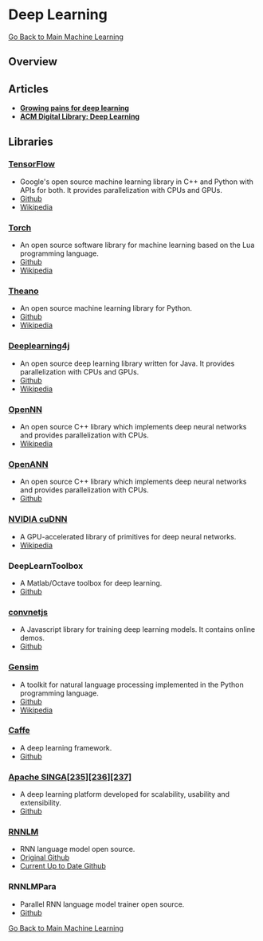 Deep Learning
=============

[Go Back to Main Machine Learning](https://github.com/alex-cory/fasthacks/blob/master/Dev_Notes/machine_learning/README.md)

Overview
--------

Articles
--------
 - [**Growing pains for deep learning**](http://dl.acm.org/ft_gateway.cfm?id=2771283&ftid=1596834&dwn=1&CFID=564574779&CFTOKEN=90298781)
 - [**ACM Digital Library: Deep Learning**](http://dl.acm.org/results.cfm?within=owners.owner%3DACM&srt=_score&query=deep+learning&Go.x=0&Go.y=0)

Libraries
--------

### [TensorFlow](http://www.tensorflow.org/)
  - Google's open source machine learning library in C++ and Python with APIs for both. It provides parallelization with CPUs and GPUs.
  - [Github](https://github.com/tensorflow/tensorflow)
  - [Wikipedia](dl-lib1-wiki)  
  
### [Torch](http://torch.ch/)
  - An open source software library for machine learning based on the Lua programming language.
  - [Github](https://github.com/torch/torch7)
  - [Wikipedia](dl-lib2-wiki)
  
### [Theano](http://deeplearning.net/software/theano/)
  - An open source machine learning library for Python.
  - [Github](https://github.com/Theano/Theano)
  - [Wikipedia](https://www.wikiwand.com/en/Theano_(software))
  
### [Deeplearning4j](http://deeplearning4j.org/)
  - An open source deep learning library written for Java. It provides parallelization with CPUs and GPUs.
  - [Github](https://github.com/deeplearning4j/deeplearning4j)
  - [Wikipedia](https://www.wikiwand.com/en/Deeplearning4j)
  
### [OpenNN](http://opennn.cimne.com/)
  - An open source C++ library which implements deep neural networks and provides parallelization with CPUs.
  - [Wikipedia](https://www.wikiwand.com/en/OpenNN)
  
### [OpenANN](http://openann.github.io/OpenANN-apidoc/)
  - An open source C++ library which implements deep neural networks and provides parallelization with CPUs.
  - [Github](https://github.com/OpenANN/OpenANN)
  
### [NVIDIA cuDNN](https://developer.nvidia.com/cudnn)
  - A GPU-accelerated library of primitives for deep neural networks.
  - [Wikipedia](https://developer.nvidia.com/cudnn)
  
### DeepLearnToolbox
  - A Matlab/Octave toolbox for deep learning.
  - [Github](https://github.com/rasmusbergpalm/DeepLearnToolbox)
  
### [convnetjs](http://cs.stanford.edu/people/karpathy/convnetjs/)
  - A Javascript library for training deep learning models. It contains online demos.
  - [Github](https://github.com/karpathy/convnetjs)
  
### [Gensim](https://radimrehurek.com/gensim/)
  - A toolkit for natural language processing implemented in the Python programming language.
  - [Github](https://github.com/piskvorky/gensim/)
  - [Wikipedia](https://www.wikiwand.com/en/Gensim)
  
### [Caffe](http://caffe.berkeleyvision.org/)
  - A deep learning framework.
  - [Github](https://github.com/BVLC/caffe)
  
### [Apache SINGA[235][236][237]](https://singa.incubator.apache.org/)
  - A deep learning platform developed for scalability, usability and extensibility.
  - [Github](https://github.com/apache/incubator-singa)
  
### [RNNLM](http://www.rnnlm.org/)
  - RNN language model open source.
  - [Original Github](https://github.com/katakombi/rnnlm)
  - [Current Up to Date Github](https://github.com/yandex/faster-rnnlm)
  
### RNNLMPara
  - Parallel RNN language model trainer open source.
  - [Github](https://github.com/zhiheng-huang/RNNLMPara)


[Go Back to Main Machine Learning](https://github.com/alex-cory/fasthacks/blob/master/Dev_Notes/machine_learning/README.md)
